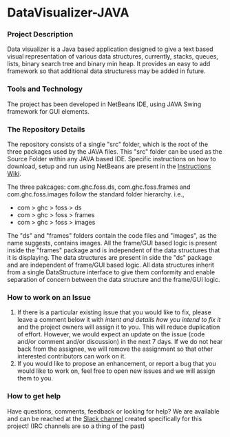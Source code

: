 # DataVisualizer-JAVA

### Project Description
Data visualizer is a Java based application designed to give a text based visual representation of various data structures, currently, stacks, queues, lists, binary search tree and binary min heap. It provides an easy to add framework so that additional data structuress may be added in future.

### Tools and Technology
The project has been developed in NetBeans IDE, using JAVA Swing framework for GUI elements.

### The Repository Details
The repository consists of a single "src" folder, which is the root of the three packages used by the JAVA files. This "src" folder can be used as the Source Folder within any JAVA based IDE. Specific instructions on how to download, setup and run using NetBeans are present in the [Instructions Wiki](https://github.com/GHCFOSS/DataVisualizer-JAVA/wiki).

The three pakcages: com.ghc.foss.ds, com.ghc.foss.frames and com.ghc.foss.images follow the standard folder hierarchy. i.e.,

* com > ghc > foss > ds
* com > ghc > foss > frames
* com > ghc > foss > images

The "ds" and "frames" folders contain the code files and "images", as the name suggests, contains images. All the frame/GUI based logic is present inside the "frames" package and is independent of the data structures that it is displaying. The data structures are present in side the "ds" package and are independent of frame/GUI based logic. All data structures inherit from a single DataStructure interface to give them conformity and enable separation of concern between the data structure and the frame/GUI logic.

### How to work on an Issue
1. If there is a particular existing issue that you would like to fix, please leave a comment below it with *intent and details how you intend to fix it* and the project owners will assign it to you. This will reduce duplication of effort. However, we would expect an update on the issue (code and/or comment and/or discussion) in the next 7 days. If we do not hear back from the assignee, we will remove the assignment so that other interested contributors can work on it.
2. If you would like to propose an enhancement, or report a bug that you would like to work on, feel free to open new issues and we will assign them to you.

### How to get help
Have questions, comments, feedback or looking for help? We are available and can be reached at the [Slack channel](https://ghcfoss.slack.com) created specifically for this project! (IRC channels are so a thing of the past)
